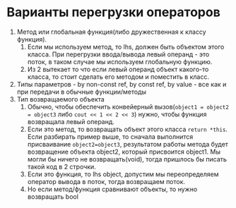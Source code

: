 # Варианты перегрузки операторов
1. Метод или глобальная функция(либо дружественная к классу функция).
	1. Если мы используем метод, то lhs, должен быть объектом этого класса. При перегрузки ввода/вывода левый операнд - это поток, в таком случае мы используем глобальную функцию.
	2. Из 2 вытекает то что если левый операнд объект какого-то класса, то стоит сделать его методом и поместить в класс.
2. Типы параметров - by non-const ref, by const ref, by value - все как и при передачи в обычные функции/методы
3. Тип возвращаемого объекта
	1. Обычно, чтобы обеспечить конвейерный вызов(`object1 = object2 = object3` либо `cout << 1 << 2 << 3`) нужно, чтобы функция возвращала левый операнд.
	2. Если это метод, то возвращать объект этого класса `return *this`. Если разбирать пример выше, то сначала выполнится присваивание `object2=object3`,  результатом работы метода будет возвращение объекта object2, который присвоится object1. Мы могли бы ничего не возвращать(void), тогда пришлось бы писать такой код в 2 строчки.
	3. Если это функция, то lhs object, допустим мы переопределяем оператор вывода в поток, тогда возвращаем поток.
	4. Но если метод/функция сравнивают объекты, то нужно возвращать bool